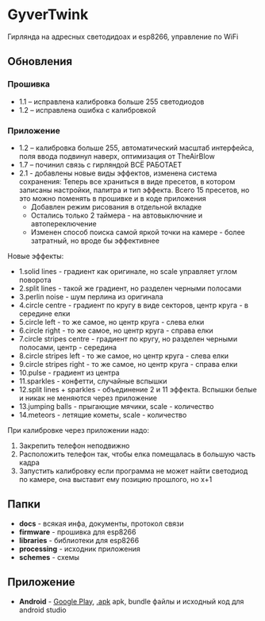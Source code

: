# GyverTwink
Гирлянда на адресных светодидоах и esp8266, управление по WiFi

## Обновления
### Прошивка
- 1.1 – исправлена калибровка больше 255 светодиодов
- 1.2 – исправлена ошибка с калибровкой

### Приложение
- 1.2 – калибровка больше 255, автоматический масштаб интерфейса, поля ввода подвинул наверх, оптимизация от TheAirBlow
- 1.7 – починил связь с гирляндой ВСЁ РАБОТАЕТ
- 2.1 - добавлены новые виды эффектов, изменена система сохранения:
  Теперь все храниться в виде пресетов, в котором записаны настройки, палитра и тип эффекта. Всего 15 пресетов, но это можно поменять в прошивке и в коде приложения
  - Добавлен режим рисования в отдельной вкладке
  - Остались только 2 таймера - на автовыключние и автопереключение
  - Изменен способ поиска самой яркой точки на камере - более затратный, но вроде бы эффективнее
  
Новые эффекты:
  - 1.solid lines - градиент как оригинале, но scale управляет углом поворота
  - 2.split lines - такой же градиент, но разделен черными полосами
  - 3.perlin noise - шум перлина из оригинала
  - 4.circle centre - градиент по кругу в виде секторов, центр круга - в середине елки
  - 5.circle left - то же самое, но центр круга - слева елки
  - 6.circle right - то же самое, но центр круга - справа елки
  - 7.circle stripes centre - градиент по кругу, но разделен черными полосами, центр - середина
  - 8.circle stripes left - то же самое, но центр круга - слева елки
  - 9.circle stripes right - то же самое, но центр круга - справа елки
  - 10.pulse - градиент из центра
  - 11.sparkles - конфетти, случайные вспышки
  - 12.split lines + sparkles - объединение 2 и 11 эффекта. Вспышки белые и никак не меняются через приложение
  - 13.jumping balls - прыгающие мячики, scale - количество
  - 14.meteors - летящие кометы, scale - количество
  
При калибровке через приложении надо:
  1. Закрепить телефон неподвижно
  2. Расположить телефон так, чтобы елка помещалась в большую часть кадра
  3. Запустить калибровку
  если программа не может найти светодиод по камере, она выставит ему позицию прошлого, но x+1


## Папки
- **docs** - всякая инфа, документы, протокол связи
- **firmware** - прошивка для esp8266
- **libraries** - библиотеки для esp8266
- **processing** - исходник приложения
- **schemes** - схемы

## Приложение
- **Android** - [Google Play](https://play.google.com/store/apps/details?id=ru.alexgyver.GyverTwink), [.apk](https://github.com/AlexGyver/GyverTwink/raw/main/Android/gyvertwink.apk)
apk, bundle файлы и исходный код для android studio
